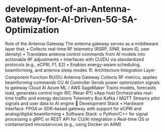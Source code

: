 # development-of-an-Antenna-Gateway-for-AI-Driven-5G-SA-Optimization

Role of the Antenna Gateway
The antenna gateway serves as a middleware layer that:
•	Collects real-time RF telemetry (RSRP, SINR, beam ID, user density)
•	Translates antenna control commands from AI models into actionable RF adjustments
•	Interfaces with CU/DU via standardized protocols (e.g., eCPRI, F1, E2)
•	Enables energy-aware scheduling, beamforming, and antenna sleep modes
🏗️ Architecture Integration
Layer	Component	Function
RU/DU	Antenna Gateway	Collects RF metrics, applies beamforming commands
CU	AI Controller	Sends power optimization signals to gateway
Cloud AI	Azure ML / AWS SageMaker	Trains models, forecasts load, generates control logic
RIC (Near-RT)	xApp host	Orchestrates real-time traffic and energy decisions
Telemetry Bus	Kafka / MQTT	Streams pilot signals and user data to AI engine
🔧 Development Stack
•	Hardware Interface: FPGA or SDR-based gateway with support for eCPRI and analog/digital beamforming
•	Software Stack:
o	Python/C++ for signal processing
o	gRPC or REST API for CU/AI integration
o	Real-time OS or containerized microservices (e.g., using Docker on ARM)
